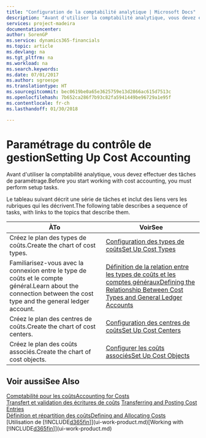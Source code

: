 ```yaml
---
title: "Configuration de la comptabilité analytique | Microsoft Docs"
description: "Avant d'utiliser la comptabilité analytique, vous devez effectuer des tâches de paramétrage."
services: project-madeira
documentationcenter: 
author: SorenGP
ms.service: dynamics365-financials
ms.topic: article
ms.devlang: na
ms.tgt_pltfrm: na
ms.workload: na
ms.search.keywords: 
ms.date: 07/01/2017
ms.author: sgroespe
ms.translationtype: HT
ms.sourcegitcommit: bec0619be0a65e3625759e13d2866ac615d7513c
ms.openlocfilehash: 7b652ca286f7b93c82fa5941449be96729a1e95f
ms.contentlocale: fr-ch
ms.lasthandoff: 01/30/2018

---
```

# <a name="setting-up-cost-accounting"></a><span data-ttu-id="00f6f-103">Paramétrage du contrôle de gestion</span><span class="sxs-lookup"><span data-stu-id="00f6f-103">Setting Up Cost Accounting</span></span>
<span data-ttu-id="00f6f-104">Avant d'utiliser la comptabilité analytique, vous devez effectuer des tâches de paramétrage.</span><span class="sxs-lookup"><span data-stu-id="00f6f-104">Before you start working with cost accounting, you must perform setup tasks.</span></span>  

 <span data-ttu-id="00f6f-105">Le tableau suivant décrit une série de tâches et inclut des liens vers les rubriques qui les décrivent.</span><span class="sxs-lookup"><span data-stu-id="00f6f-105">The following table describes a sequence of tasks, with links to the topics that describe them.</span></span>

|<span data-ttu-id="00f6f-106">À</span><span class="sxs-lookup"><span data-stu-id="00f6f-106">To</span></span>|<span data-ttu-id="00f6f-107">Voir</span><span class="sxs-lookup"><span data-stu-id="00f6f-107">See</span></span>|  
|--------|---------|  
|<span data-ttu-id="00f6f-108">Créez le plan des types de coûts.</span><span class="sxs-lookup"><span data-stu-id="00f6f-108">Create the chart of cost types.</span></span>|[<span data-ttu-id="00f6f-109">Configuration des types de coûts</span><span class="sxs-lookup"><span data-stu-id="00f6f-109">Set Up Cost Types</span></span>](finance-how-to-set-up-cost-types.md)|  
|<span data-ttu-id="00f6f-110">Familiarisez-vous avec la connexion entre le type de coûts et le compte général.</span><span class="sxs-lookup"><span data-stu-id="00f6f-110">Learn about the connection between the cost type and the general ledger account.</span></span>|[<span data-ttu-id="00f6f-111">Définition de la relation entre les types de coûts et les comptes généraux</span><span class="sxs-lookup"><span data-stu-id="00f6f-111">Defining the Relationship Between Cost Types and General Ledger Accounts</span></span>](finance-defining-the-relationship-between-cost-types-and-general-ledger-accounts.md)|  
|<span data-ttu-id="00f6f-112">Créez le plan des centres de coûts.</span><span class="sxs-lookup"><span data-stu-id="00f6f-112">Create the chart of cost centers.</span></span>|[<span data-ttu-id="00f6f-113">Configuration des centres de coûts</span><span class="sxs-lookup"><span data-stu-id="00f6f-113">Set Up Cost Centers</span></span>](finance-how-to-set-up-cost-centers.md)|  
|<span data-ttu-id="00f6f-114">Créez le plan des coûts associés.</span><span class="sxs-lookup"><span data-stu-id="00f6f-114">Create the chart of cost objects.</span></span>|[<span data-ttu-id="00f6f-115">Configurer les coûts associés</span><span class="sxs-lookup"><span data-stu-id="00f6f-115">Set Up Cost Objects</span></span>](finance-how-to-set-up-cost-objects.md)|  

## <a name="see-also"></a><span data-ttu-id="00f6f-116">Voir aussi</span><span class="sxs-lookup"><span data-stu-id="00f6f-116">See Also</span></span>  
[<span data-ttu-id="00f6f-117">Comptabilité pour les coûts</span><span class="sxs-lookup"><span data-stu-id="00f6f-117">Accounting for Costs</span></span>](finance-manage-cost-accounting.md)  
<span data-ttu-id="00f6f-118">[Transfert et validation des écritures de coûts](finance-transfer-and-post-cost-entries.md) </span><span class="sxs-lookup"><span data-stu-id="00f6f-118">[Transferring and Posting Cost Entries](finance-transfer-and-post-cost-entries.md) </span></span>  
[<span data-ttu-id="00f6f-119">Définition et répartition des coûts</span><span class="sxs-lookup"><span data-stu-id="00f6f-119">Defining and Allocating Costs</span></span>](finance-define-and-allocate-costs.md)  
<span data-ttu-id="00f6f-120">[Utilisation de [!INCLUDE[d365fin](includes/d365fin_md.md)]](ui-work-product.md)</span><span class="sxs-lookup"><span data-stu-id="00f6f-120">[Working with [!INCLUDE[d365fin](includes/d365fin_md.md)]](ui-work-product.md)</span></span>

